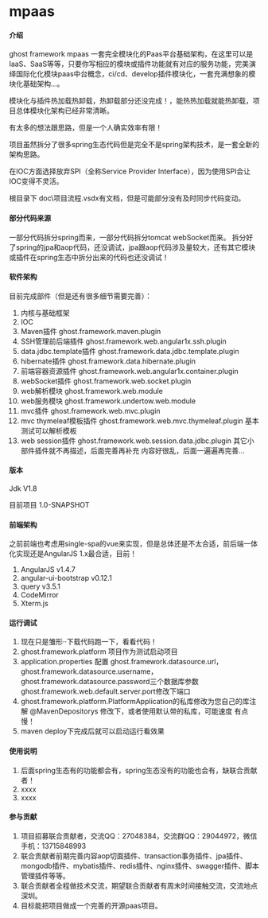 # mpaas

#### 介绍
ghost framework mpaas 一套完全模块化的Paas平台基础架构，在这里可以是IaaS、SaaS等等，只要你写相应的模块或插件功能就有对应的服务功能，完美演绎国际化化模块paas中台概念，ci/cd、develop插件模块化，一套充满想象的模块化基础架构...。

模块化与插件热加载热卸载，热卸载部分还没完成！，能热热加载就能热卸载，项目总体模块化架构已经非常清晰。

有太多的想法跟思路，但是一个人确实效率有限！

项目虽然拆分了很多spring生态代码但是完全不是spring架构技术，是一套全新的架构思路。

在IOC方面选择放弃SPI（全称Service Provider Interface），因为使用SPI会让IOC变得不灵活。

根目录下 doc\项目流程.vsdx有文档，但是可能部分没有及时同步代码变动。

#### 部分代码来源

一部分代码拆分spring而来，一部分代码拆分tomcat webSocket而来。
拆分好了spring的jpa和aop代码，还没调试，jpa跟aop代码涉及量较大，还有其它模块或插件在spring生态中拆分出来的代码也还没调试！

#### 软件架构

目前完成部件（但是还有很多细节需要完善）：
1.  内核与基础框架
2.  IOC
3.  Maven插件 ghost.framework.maven.plugin
4.  SSH管理前后端插件 ghost.framework.web.angular1x.ssh.plugin
5.  data.jdbc.template插件 ghost.framework.data.jdbc.template.plugin
6.  hibernate插件 ghost.framework.data.hibernate.plugin
7.  前端容器资源插件 ghost.framework.web.angular1x.container.plugin
8.  webSocket插件 ghost.framework.web.socket.plugin
9.  web解析模块 ghost.framework.web.module
10. web服务模块 ghost.framework.undertow.web.module
11. mvc插件 ghost.framework.web.mvc.plugin
12. mvc thymeleaf模板插件 ghost.framework.web.mvc.thymeleaf.plugin 基本测试可以解析模板
13. web session插件 ghost.framework.web.session.data.jdbc.plugin
其它小部件插件就不再描述，后面完善再补充
内容好很乱，后面一遍遍再完善...

#### 版本

Jdk V1.8

目前项目 1.0-SNAPSHOT

#### 前端架构

之前前端也考虑用single-spa的vue来实现，但是总体还是不太合适，前后端一体化实现还是AngularJS 1.x最合适，目前！

1. AngularJS v1.4.7
2. angular-ui-bootstrap v0.12.1
3. query v3.5.1
4. CodeMirror 
5. Xterm.js

#### 运行调试

1.  现在只是雏形··下载代码跑一下，看看代码！
2.  ghost.framework.platform 项目作为测试启动项目
3.  application.properties 配置 ghost.framework.datasource.url，ghost.framework.datasource.username， 
    ghost.framework.datasource.password三个数据库参数
    ghost.framework.web.default.server.port修改下端口
4.  ghost.framework.platform.PlatformApplication的私库修改为您自己的库注解 @MavenDepositorys 修改下，或者使用默认带的私库，可能速度 
    有点慢！
5.  maven deploy下完成后就可以启动运行看效果
#### 使用说明

1.  后面spring生态有的功能都会有，spring生态没有的功能也会有，缺联合贡献者！
2.  xxxx
3.  xxxx

#### 参与贡献

1.  项目招募联合贡献者，交流QQ：27048384，交流群QQ：29044972，微信手机：13715848993
2.  联合贡献者前期完善内容aop切面插件、transaction事务插件、jpa插件、mongodb插件、mybatis插件、redis插件、nginx插件、swagger插件、脚本管理插件等等。
3.  联合贡献者全程做技术交流，期望联合贡献者有周末时间接触交流，交流地点深圳。
4.  目标能把项目做成一个完善的开源paas项目。
